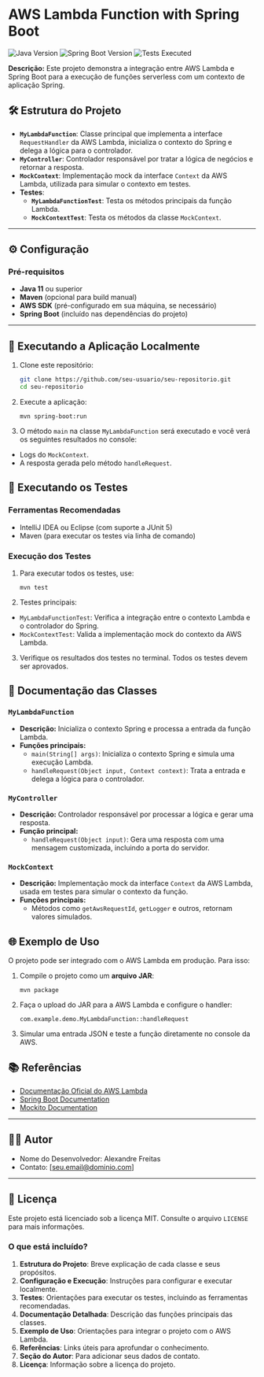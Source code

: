 # AWS Lambda Function with Spring Boot

![Java Version](https://img.shields.io/badge/Java-17-blue)
![Spring Boot Version](https://img.shields.io/badge/Spring%20Boot-2.7.0-green)
![Tests Executed](https://img.shields.io/badge/Tests-Passed-brightgreen)

**Descrição:** Este projeto demonstra a integração entre AWS Lambda e Spring Boot para a execução de funções serverless com um contexto de aplicação Spring.


## 🛠 Estrutura do Projeto

- **`MyLambdaFunction`**: Classe principal que implementa a interface `RequestHandler` da AWS Lambda, inicializa o contexto do Spring e delega a lógica para o controlador.
- **`MyController`**: Controlador responsável por tratar a lógica de negócios e retornar a resposta.
- **`MockContext`**: Implementação mock da interface `Context` da AWS Lambda, utilizada para simular o contexto em testes.
- **Testes**:
    - **`MyLambdaFunctionTest`**: Testa os métodos principais da função Lambda.
    - **`MockContextTest`**: Testa os métodos da classe `MockContext`.

---

## ⚙️ Configuração

### Pré-requisitos

- **Java 11** ou superior
- **Maven** (opcional para build manual)
- **AWS SDK** (pré-configurado em sua máquina, se necessário)
- **Spring Boot** (incluído nas dependências do projeto)

---

## 🚀 Executando a Aplicação Localmente

1. Clone este repositório:
   ```bash
   git clone https://github.com/seu-usuario/seu-repositorio.git
   cd seu-repositorio
   ```
2. Execute a aplicação:
   ```
   mvn spring-boot:run
   ```
3. O método `main` na classe `MyLambdaFunction` será executado e você verá os seguintes resultados no console:
- Logs do `MockContext`.
- A resposta gerada pelo método `handleRequest`.


## 🧪 Executando os Testes

### Ferramentas Recomendadas
- IntelliJ IDEA ou Eclipse (com suporte a JUnit 5)
- Maven (para executar os testes via linha de comando)

### Execução dos Testes
1. Para executar todos os testes, use:
   ```
   mvn test
   ``` 
2. Testes principais:
- `MyLambdaFunctionTest`: Verifica a integração entre o contexto Lambda e o controlador do Spring.
- `MockContextTest`: Valida a implementação mock do contexto da AWS Lambda.

3. Verifique os resultados dos testes no terminal. Todos os testes devem ser aprovados.


## 📜 Documentação das Classes

### `MyLambdaFunction`
- **Descrição:** Inicializa o contexto Spring e processa a entrada da função Lambda.
- **Funções principais:**
  - `main(String[] args)`: Inicializa o contexto Spring e simula uma execução Lambda.
  - `handleRequest(Object input, Context context)`: Trata a entrada e delega a lógica para o controlador.

### `MyController`
- **Descrição:** Controlador responsável por processar a lógica e gerar uma resposta.
- **Função principal:**
    - `handleRequest(Object input)`: Gera uma resposta com uma mensagem customizada, incluindo a porta do servidor.

### `MockContext`
- **Descrição:** Implementação mock da interface `Context` da AWS Lambda, usada em testes para simular o contexto da função.
- **Funções principais:**
    - Métodos como `getAwsRequestId`, `getLogger` e outros, retornam valores simulados.


## 🌐 Exemplo de Uso

O projeto pode ser integrado com o AWS Lambda em produção. Para isso:
1. Compile o projeto como um **arquivo JAR**:
   ```
   mvn package
   ``` 
2. Faça o upload do JAR para a AWS Lambda e configure o handler:
   ```
   com.example.demo.MyLambdaFunction::handleRequest
   ```
3. Simular uma entrada JSON e teste a função diretamente no console da AWS.


## 📚 Referências

- [Documentação Oficial do AWS Lambda](https://docs.aws.amazon.com/lambda/)
- [Spring Boot Documentation](https://spring.io/projects/spring-boot)
- [Mockito Documentation](https://site.mockito.org/)

---


## 👨‍💻 Autor

- Nome do Desenvolvedor: Alexandre Freitas
- Contato: [seu.email@dominio.com]

---


## 📝 Licença

Este projeto está licenciado sob a licença MIT. Consulte o arquivo `LICENSE` para mais informações.

### O que está incluído?
1. **Estrutura do Projeto**: Breve explicação de cada classe e seus propósitos.
2. **Configuração e Execução**: Instruções para configurar e executar localmente.
3. **Testes**: Orientações para executar os testes, incluindo as ferramentas recomendadas.
4. **Documentação Detalhada**: Descrição das funções principais das classes.
5. **Exemplo de Uso**: Orientações para integrar o projeto com o AWS Lambda.
6. **Referências**: Links úteis para aprofundar o conhecimento.
7. **Seção do Autor**: Para adicionar seus dados de contato.
8. **Licença**: Informação sobre a licença do projeto.

